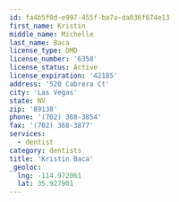 ```yaml
---
id: fa4b5f0d-e997-455f-ba7a-da036f674e13
first_name: Kristin
middle_name: Michelle
last_name: Baca
license_type: DMD
license_number: '6358'
license_status: Active
license_expiration: '42185'
address: '520 Cabrera Ct'
city: 'Las Vegas'
state: NV
zip: '89138'
phone: '(702) 368-3854'
fax: '(702) 368-3877'
services:
  - dentist
category: dentists
title: 'Kristin Baca'
_geoloc:
  lng: -114.972061
  lat: 35.927901
---
```

